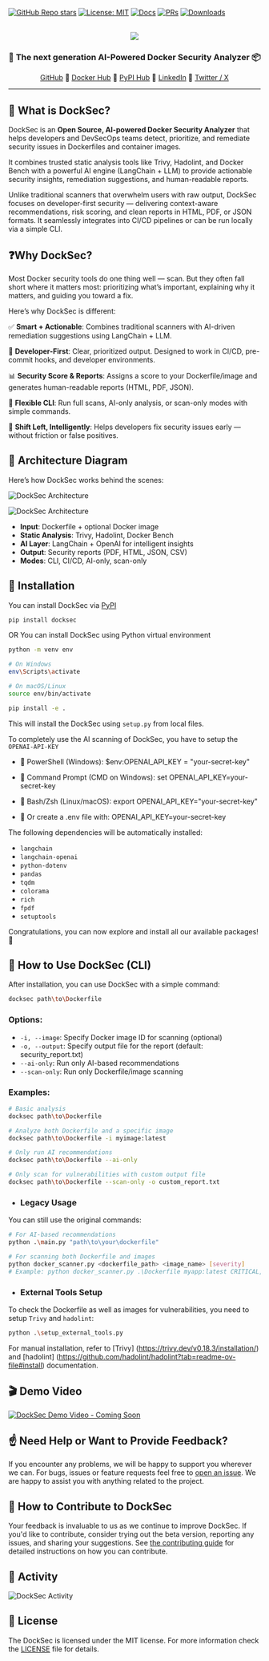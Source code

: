 [![GitHub Repo stars](https://img.shields.io/github/stars/docksec/docksec?style=flat)](https://github.com/advaitpatel/DockSec)
[![License: MIT](https://img.shields.io/badge/License-MIT-yellow.svg)](https://opensource.org/licenses/MIT)
[![Docs](https://img.shields.io/badge/docs-docksec.dev%2Fdocs-blue)](https://github.com/advaitpatel/DockSec/blob/main/README.md)
[![PRs](https://img.shields.io/badge/PRs-welcome-brightgreen.svg)](https://github.com/advaitpatel/DockSec/blob/main/CONTRIBUTING.md)
[![Downloads](https://img.shields.io/github/downloads/docksec/socksec/total)](https://github.com/advaitpatel/DockSec/releases)

<br>
<div align="center">
  <!-- <a href="https://github.com/advaitpatel/DockSec">
    <img src="https://github.com/advaitpatel/DockSec/blob/main/images/docksec-logo-II.png" alt="DockSec Logo" height="160">
  </a> -->
  <img referrerpolicy="no-referrer-when-downgrade" src="https://github.com/advaitpatel/DockSec/blob/main/images/docksec-logo-II.png" />

<h3 align="center">🧊 The next generation AI-Powered Docker Security Analyzer 📦</h3>

  <p align="center">
    <a href="https://github.com/advaitpatel/DockSec" target="_blank">GitHub</a>
    🔹
    <a href="#" target="_blank">Docker Hub</a>
    🔹
    <a href="https://pypi.org/project/docksec/" target="_blank">PyPI Hub</a>
    🔹
    <a href="https://www.linkedin.com/in/advaitpatel93/" target="_blank">LinkedIn</a>
    🔹
     <a href="https://x.com/AdvaitPatel93" target="_blank">Twitter / X</a>
  </p>
</div>
<hr>


## 🔐 What is DockSec?

DockSec is an **Open Source, AI-powered Docker Security Analyzer** that helps developers and DevSecOps teams detect, prioritize, and remediate security issues in Dockerfiles and container images.

It combines trusted static analysis tools like Trivy, Hadolint, and Docker Bench with a powerful AI engine (LangChain + LLM) to provide actionable security insights, remediation suggestions, and human-readable reports.

Unlike traditional scanners that overwhelm users with raw output, DockSec focuses on developer-first security — delivering context-aware recommendations, risk scoring, and clean reports in HTML, PDF, or JSON formats. It seamlessly integrates into CI/CD pipelines or can be run locally via a simple CLI.


## ❓Why DockSec?

Most Docker security tools do one thing well — scan. But they often fall short where it matters most: prioritizing what’s important, explaining why it matters, and guiding you toward a fix.

Here’s why DockSec is different:

✅ **Smart + Actionable**: Combines traditional scanners with AI-driven remediation suggestions using LangChain + LLM.

🚀 **Developer-First**: Clear, prioritized output. Designed to work in CI/CD, pre-commit hooks, and developer environments.

📊 **Security Score & Reports**: Assigns a score to your Dockerfile/image and generates human-readable reports (HTML, PDF, JSON).

🔧 **Flexible CLI**: Run full scans, AI-only analysis, or scan-only modes with simple commands.

🧠 **Shift Left, Intelligently**: Helps developers fix security issues early — without friction or false positives.


<!-- ## 🌟 Features

COMING SOON -->


## 🧩 Architecture Diagram

Here’s how DockSec works behind the scenes:

![DockSec Architecture](https://github.com/advaitpatel/DockSec/blob/main/images/docksec-architecture-diagram-II.png)

![DockSec Architecture](https://github.com/advaitpatel/DockSec/blob/main/images/docksec-architecture-diagram-III.png)

- **Input**: Dockerfile + optional Docker image
- **Static Analysis**: Trivy, Hadolint, Docker Bench
- **AI Layer**: LangChain + OpenAI for intelligent insights
- **Output**: Security reports (PDF, HTML, JSON, CSV)
- **Modes**: CLI, CI/CD, AI-only, scan-only


## 🚀 Installation

You can install DockSec via [PyPI](https://pypi.org/project/docksec/)

```bash
pip install docksec
```

OR You can install DockSec using Python virtual environment

```bash
python -m venv env

# On Windows
env\Scripts\activate

# On macOS/Linux
source env/bin/activate

pip install -e .
```
This will install the DockSec using `setup.py` from local files.

To completely use the AI scanning of DockSec, you have to setup the `OPENAI-API-KEY`

  - 🔹 PowerShell (Windows): $env:OPENAI_API_KEY = "your-secret-key"

  - 🔹 Command Prompt (CMD on Windows): set OPENAI_API_KEY=your-secret-key

  - 🔹 Bash/Zsh (Linux/macOS): export OPENAI_API_KEY="your-secret-key"

  - 🔹 Or create a .env file with: OPENAI_API_KEY=your-secret-key

The following dependencies will be automatically installed:

  - `langchain`
  - `langchain-openai`
  - `python-dotenv`
  - `pandas`
  - `tqdm`
  - `colorama`
  - `rich`
  - `fpdf`
  - `setuptools`

Congratulations, you can now explore and install all our available packages! 🎉


## 📝 How to Use DockSec (CLI)

After installation, you can use DockSec with a simple command:

```bash
docksec path\to\Dockerfile
```

### Options:
  - `-i, --image`: Specify Docker image ID for scanning (optional)
  - `-o, --output`: Specify output file for the report (default: security_report.txt)
  - `--ai-only`: Run only AI-based recommendations
  - `--scan-only`: Run only Dockerfile/image scanning

### Examples:

```bash
# Basic analysis
docksec path\to\Dockerfile

# Analyze both Dockerfile and a specific image
docksec path\to\Dockerfile -i myimage:latest

# Only run AI recommendations
docksec path\to\Dockerfile --ai-only

# Only scan for vulnerabilities with custom output file
docksec path\to\Dockerfile --scan-only -o custom_report.txt
```

  - ### Legacy Usage

You can still use the original commands:

```bash
# For AI-based recommendations
python .\main.py "path\to\your\dockerfile"

# For scanning both Dockerfile and images
python docker_scanner.py <dockerfile_path> <image_name> [severity]
# Example: python docker_scanner.py .\Dockerfile myapp:latest CRITICAL,HIGH
```

  - ### External Tools Setup

To check the Dockerfile as well as images for vulnerabilities, you need to setup `Trivy` and `hadolint`:

```bash
python .\setup_external_tools.py
```

For manual installation, refer to [Trivy] (https://trivy.dev/v0.18.3/installation/) and [hadolint] (https://github.com/hadolint/hadolint?tab=readme-ov-file#install) documentation.


## 🎬 Demo Video

[![DockSec Demo Video - Coming Soon](#)](#)


## ☝️ Need Help or Want to Provide Feedback?

If you encounter any problems, we will be happy to support you wherever we can.
For bugs, issues or feature requests feel free to [open an issue](https://github.com/advaitpatel/DockSec/issues/new).
We are happy to assist you with anything related to the project.


## 🤝 How to Contribute to DockSec

Your feedback is invaluable to us as we continue to improve DockSec. If you'd like to contribute, consider trying out the beta version, reporting any issues, and sharing your suggestions. See [the contributing guide](CONTRIBUTING.md) for detailed instructions on how you can contribute.


## 👾 Activity

![DockSec Activity](https://repobeats.axiom.co/api/embed/c5aac6f5d22bd6b83a21ae51353dd7bcb43f9517.svg "DockSec activity image")


## 📘 License

The DockSec is licensed under the MIT license. For more information check the [LICENSE](https://github.com/advaitpatel/DockSec/blob/main/LICENSE) file for details.